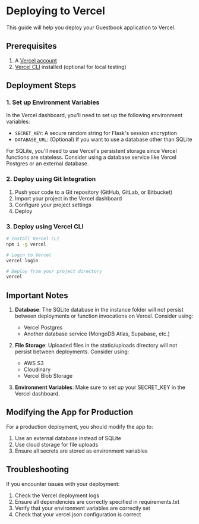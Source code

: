 # Deploying to Vercel

This guide will help you deploy your Guestbook application to Vercel.

## Prerequisites

1. A [Vercel account](https://vercel.com/signup)
2. [Vercel CLI](https://vercel.com/docs/cli) installed (optional for local testing)

## Deployment Steps

### 1. Set up Environment Variables

In the Vercel dashboard, you'll need to set up the following environment variables:

- `SECRET_KEY`: A secure random string for Flask's session encryption
- `DATABASE_URL`: (Optional) If you want to use a database other than SQLite

For SQLite, you'll need to use Vercel's persistent storage since Vercel functions are stateless. Consider using a database service like Vercel Postgres or an external database.

### 2. Deploy using Git Integration

1. Push your code to a Git repository (GitHub, GitLab, or Bitbucket)
2. Import your project in the Vercel dashboard
3. Configure your project settings
4. Deploy

### 3. Deploy using Vercel CLI

```bash
# Install Vercel CLI
npm i -g vercel

# Login to Vercel
vercel login

# Deploy from your project directory
vercel
```

## Important Notes

1. **Database**: The SQLite database in the instance folder will not persist between deployments or function invocations on Vercel. Consider using:
   - Vercel Postgres
   - Another database service (MongoDB Atlas, Supabase, etc.)

2. **File Storage**: Uploaded files in the static/uploads directory will not persist between deployments. Consider using:
   - AWS S3
   - Cloudinary
   - Vercel Blob Storage

3. **Environment Variables**: Make sure to set up your SECRET_KEY in the Vercel dashboard.

## Modifying the App for Production

For a production deployment, you should modify the app to:

1. Use an external database instead of SQLite
2. Use cloud storage for file uploads
3. Ensure all secrets are stored as environment variables

## Troubleshooting

If you encounter issues with your deployment:

1. Check the Vercel deployment logs
2. Ensure all dependencies are correctly specified in requirements.txt
3. Verify that your environment variables are correctly set
4. Check that your vercel.json configuration is correct 